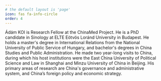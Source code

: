 ```yaml
---
# the default layout is 'page'
icon: fas fa-info-circle
order: 4
---
```


Ádám KOI is Research Fellow at the ChinaMed Project. He is a PhD candidate in Sinology at ELTE Eötvös Loránd University in Budapest. He holds a master's degree in International Relations from the National University of Public Service of Hungary, and bachelor's degrees in China Studies and Public Administration. He made two year-long visits to China, during which his host institutions were the East China University of Political Science and Law in Shanghai and Minzu University of China in Beijing. His primary areas of research are China's governance and administrative system, and China’s foreign policy and economic strategy.
